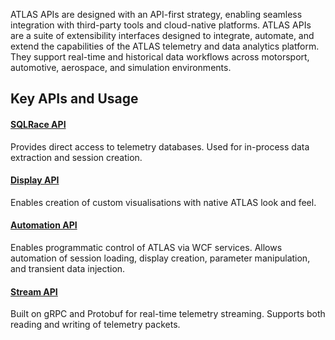 ATLAS APIs are designed with an API-first strategy, enabling seamless integration with third-party tools and cloud-native platforms. ATLAS APIs are a suite of extensibility interfaces designed to integrate, automate, and extend the capabilities of the ATLAS telemetry and data analytics platform. They support real-time and historical data workflows across motorsport, automotive, aerospace, and simulation environments.

## Key APIs and Usage

#### [SQLRace API](../developer-resources/atlas/sql-race/index.md)

Provides direct access to telemetry databases. Used for in-process data extraction and session creation.

#### [Display API](../developer-resources/atlas/display-api/index.md)

Enables creation of custom visualisations with native ATLAS look and feel.

#### [Automation API](../developer-resources/atlas/automation.md)
 
Enables programmatic control of ATLAS via WCF services. Allows automation of session loading, display creation, parameter manipulation, and transient data injection.

#### [Stream API](../developer-resources/secu4/stream_api/index.md)

Built on gRPC and Protobuf for real-time telemetry streaming. Supports both reading and writing of telemetry packets.